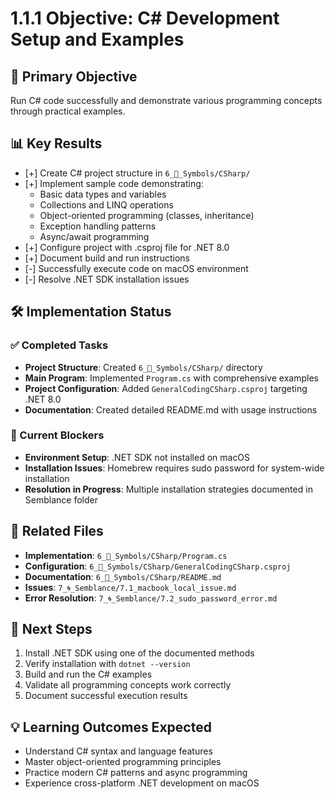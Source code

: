 # 1.1.1 Objective: C# Development Setup and Examples

## 🎯 Primary Objective
Run C# code successfully and demonstrate various programming concepts through practical examples.

## 📊 Key Results
- [+] Create C# project structure in `6_🔣_Symbols/CSharp/`
- [+] Implement sample code demonstrating:
  - Basic data types and variables
  - Collections and LINQ operations
  - Object-oriented programming (classes, inheritance)
  - Exception handling patterns
  - Async/await programming
- [+] Configure project with .csproj file for .NET 8.0
- [+] Document build and run instructions
- [-] Successfully execute code on macOS environment
- [-] Resolve .NET SDK installation issues

## 🛠️ Implementation Status

### ✅ Completed Tasks
- **Project Structure**: Created `6_🔣_Symbols/CSharp/` directory
- **Main Program**: Implemented `Program.cs` with comprehensive examples
- **Project Configuration**: Added `GeneralCodingCSharp.csproj` targeting .NET 8.0
- **Documentation**: Created detailed README.md with usage instructions

### 🚧 Current Blockers
- **Environment Setup**: .NET SDK not installed on macOS
- **Installation Issues**: Homebrew requires sudo password for system-wide installation
- **Resolution in Progress**: Multiple installation strategies documented in Semblance folder

## 🔗 Related Files
- **Implementation**: `6_🔣_Symbols/CSharp/Program.cs`
- **Configuration**: `6_🔣_Symbols/CSharp/GeneralCodingCSharp.csproj`
- **Documentation**: `6_🔣_Symbols/CSharp/README.md`
- **Issues**: `7_🌀_Semblance/7.1_macbook_local_issue.md`
- **Error Resolution**: `7_🌀_Semblance/7.2_sudo_password_error.md`

## 🎯 Next Steps
1. Install .NET SDK using one of the documented methods
2. Verify installation with `dotnet --version`
3. Build and run the C# examples
4. Validate all programming concepts work correctly
5. Document successful execution results

## 💡 Learning Outcomes Expected
- Understand C# syntax and language features
- Master object-oriented programming principles
- Practice modern C# patterns and async programming
- Experience cross-platform .NET development on macOS
